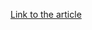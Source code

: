 [Link to the article](https://www.cadosecurity.com/azure-omi-vulnerability-omigod-cve-2021-38647-now-under-exploitation/)
